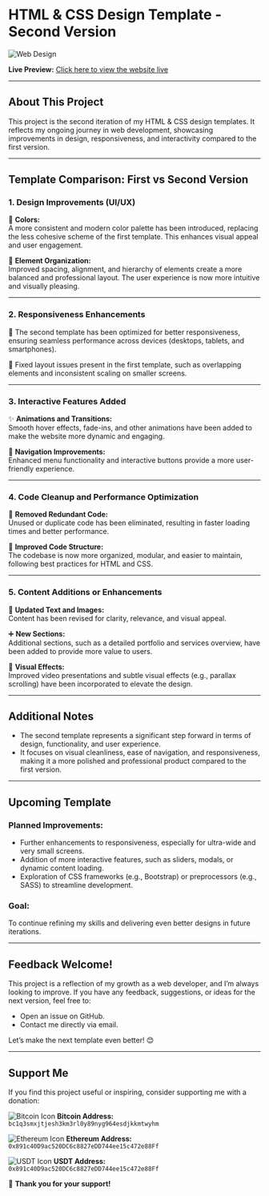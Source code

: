 # HTML &amp; CSS Design Template - Second Version

![Web Design](https://via.placeholder.com/800x400) <!-- Replace with your SVG or image -->

**Live Preview:** [Click here to view the website live](https://djabouex.github.io/HTML_CSS_Second_Template/)

---

## About This Project
This project is the second iteration of my HTML & CSS design templates. It reflects my ongoing journey in web development, showcasing improvements in design, responsiveness, and interactivity compared to the first version.

---

## Template Comparison: First vs Second Version

### 1. **Design Improvements (UI/UX)**
🎨 **Colors:**  
A more consistent and modern color palette has been introduced, replacing the less cohesive scheme of the first template. This enhances visual appeal and user engagement.

📐 **Element Organization:**  
Improved spacing, alignment, and hierarchy of elements create a more balanced and professional layout. The user experience is now more intuitive and visually pleasing.

---

### 2. **Responsiveness Enhancements**
📱 The second template has been optimized for better responsiveness, ensuring seamless performance across devices (desktops, tablets, and smartphones).

🔧 Fixed layout issues present in the first template, such as overlapping elements and inconsistent scaling on smaller screens.

---

### 3. **Interactive Features Added**
✨ **Animations and Transitions:**  
Smooth hover effects, fade-ins, and other animations have been added to make the website more dynamic and engaging.

🚀 **Navigation Improvements:**  
Enhanced menu functionality and interactive buttons provide a more user-friendly experience.

---

### 4. **Code Cleanup and Performance Optimization**
🧹 **Removed Redundant Code:**  
Unused or duplicate code has been eliminated, resulting in faster loading times and better performance.

📂 **Improved Code Structure:**  
The codebase is now more organized, modular, and easier to maintain, following best practices for HTML and CSS.

---

### 5. **Content Additions or Enhancements**
📝 **Updated Text and Images:**  
Content has been revised for clarity, relevance, and visual appeal.

➕ **New Sections:**  
Additional sections, such as a detailed portfolio and services overview, have been added to provide more value to users.

🎥 **Visual Effects:**  
Improved video presentations and subtle visual effects (e.g., parallax scrolling) have been incorporated to elevate the design.

---

## Additional Notes
- The second template represents a significant step forward in terms of design, functionality, and user experience.
- It focuses on visual cleanliness, ease of navigation, and responsiveness, making it a more polished and professional product compared to the first version.

---

## Upcoming Template
### Planned Improvements:
- Further enhancements to responsiveness, especially for ultra-wide and very small screens.
- Addition of more interactive features, such as sliders, modals, or dynamic content loading.
- Exploration of CSS frameworks (e.g., Bootstrap) or preprocessors (e.g., SASS) to streamline development.

### Goal:
To continue refining my skills and delivering even better designs in future iterations.

---

## Feedback Welcome!
This project is a reflection of my growth as a web developer, and I’m always looking to improve. If you have any feedback, suggestions, or ideas for the next version, feel free to:

- Open an issue on GitHub.
- Contact me directly via email.

Let’s make the next template even better! 😊

---

## Support Me
If you find this project useful or inspiring, consider supporting me with a donation:

![Bitcoin Icon](bitcoin.svg) **Bitcoin Address:**  
`bc1q3smxjtjesh3km3rl0y89nyg964esdjkkmtwyhm`  

![Ethereum Icon](ethereum.svg) **Ethereum Address:**  
`0x891c40D9ac520DC6c8827eDD744ee15c472e88Ff`  

![USDT Icon](usdt.svg) **USDT Address:**  
`0x891c40D9ac520DC6c8827eDD744ee15c472e88Ff`

💖 **Thank you for your support!**
